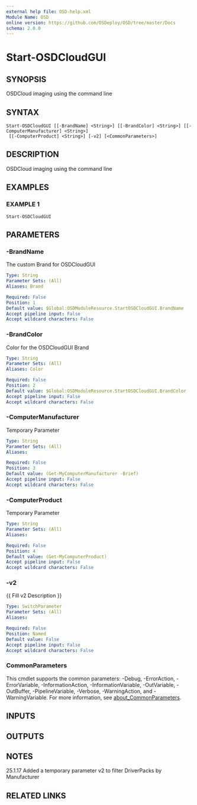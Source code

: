 ```yaml
---
external help file: OSD-help.xml
Module Name: OSD
online version: https://github.com/OSDeploy/OSD/tree/master/Docs
schema: 2.0.0
---
```


# Start-OSDCloudGUI

## SYNOPSIS
OSDCloud imaging using the command line

## SYNTAX

```
Start-OSDCloudGUI [[-BrandName] <String>] [[-BrandColor] <String>] [[-ComputerManufacturer] <String>]
 [[-ComputerProduct] <String>] [-v2] [<CommonParameters>]
```

## DESCRIPTION
OSDCloud imaging using the command line

## EXAMPLES

### EXAMPLE 1
```
Start-OSDCloudGUI
```

## PARAMETERS

### -BrandName
The custom Brand for OSDCloudGUI

```yaml
Type: String
Parameter Sets: (All)
Aliases: Brand

Required: False
Position: 1
Default value: $Global:OSDModuleResource.StartOSDCloudGUI.BrandName
Accept pipeline input: False
Accept wildcard characters: False
```

### -BrandColor
Color for the OSDCloudGUI Brand

```yaml
Type: String
Parameter Sets: (All)
Aliases: Color

Required: False
Position: 2
Default value: $Global:OSDModuleResource.StartOSDCloudGUI.BrandColor
Accept pipeline input: False
Accept wildcard characters: False
```

### -ComputerManufacturer
Temporary Parameter

```yaml
Type: String
Parameter Sets: (All)
Aliases:

Required: False
Position: 3
Default value: (Get-MyComputerManufacturer -Brief)
Accept pipeline input: False
Accept wildcard characters: False
```

### -ComputerProduct
Temporary Parameter

```yaml
Type: String
Parameter Sets: (All)
Aliases:

Required: False
Position: 4
Default value: (Get-MyComputerProduct)
Accept pipeline input: False
Accept wildcard characters: False
```

### -v2
{{ Fill v2 Description }}

```yaml
Type: SwitchParameter
Parameter Sets: (All)
Aliases:

Required: False
Position: Named
Default value: False
Accept pipeline input: False
Accept wildcard characters: False
```

### CommonParameters
This cmdlet supports the common parameters: -Debug, -ErrorAction, -ErrorVariable, -InformationAction, -InformationVariable, -OutVariable, -OutBuffer, -PipelineVariable, -Verbose, -WarningAction, and -WarningVariable. For more information, see [about_CommonParameters](http://go.microsoft.com/fwlink/?LinkID=113216).

## INPUTS

## OUTPUTS

## NOTES
25.1.17 Added a temporary parameter v2 to filter DriverPacks by Manufacturer

## RELATED LINKS
